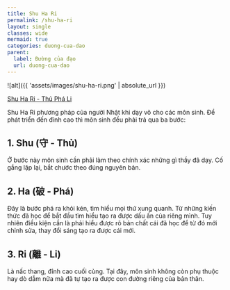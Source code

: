 ```yaml
---
title: Shu Ha Ri
permalink: /shu-ha-ri
layout: single
classes: wide
mermaid: true
categories: duong-cua-dao
parent:
  label: Đường của đạo
  url: duong-cua-dao
---
```


![alt]({{ 'assets/images/shu-ha-ri.png' | absolute_url }})
> <cite>
<a target="_blank" href="https://dongxiyuan.artron.net/works_detail_brt000790000262">
Shu Ha Ri - Thủ Phá Li
</a>
</cite>

Shu Ha Ri phương pháp của người Nhật khi dạy võ cho các môn sinh. Để phát triển đến đỉnh cao thì môn sinh đều phải trả qua ba bước:

## 1. Shu (守 - Thủ)
Ở bước này môn sinh cần phải làm theo chính xác những gì thầy đã dạy. Cố gắng lặp lại, bắt chước theo đúng nguyên bản.

## 2. Ha (破 - Phá)
Đây là bước phá ra khỏi kén, tìm hiểu mọi thứ xung quanh. Từ những kiến thức đã học để bắt đầu tìm hiểu tạo ra được dấu ấn của riêng mình. Tuy nhiên điều kiện cần là phải hiểu được rõ bản chất cái đã học để từ đó mới chỉnh sửa, thay đổi sáng tạo ra được cái mới.

## 3. Ri (離 - Li)
Là nấc thang, đỉnh cao cuối cùng. Tại đây, môn sinh không còn phụ thuộc hay dò dẫm nữa mà đã tự tạo ra được con đường riêng của bản thân.